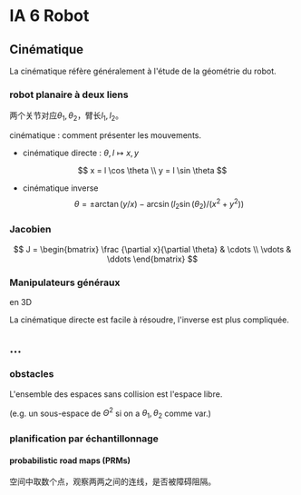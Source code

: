 # IA 6 Robot

## Cinématique

La cinématique réfère généralement à l'étude de la géométrie du robot.

### robot planaire à deux liens

两个关节对应$\theta_1, \theta_2$，臂长$l_1, l_2$。

cinématique : comment présenter les mouvements.

-  cinématique directe : $\theta, l \mapsto x, y$

$$
x = l \cos \theta \\
y = l \sin \theta
$$

- cinématique inverse
  $$
  \theta = \pm \arctan (y / x) - \arcsin (l_2 \sin (\theta_2)/(x^2+y^2))
  $$
  

### Jacobien

$$
J =
\begin{bmatrix}
\frac {\partial x}{\partial \theta} & \cdots \\
\vdots & \ddots
\end{bmatrix}
$$

### Manipulateurs généraux

en 3D

La cinématique directe est facile à résoudre, l'inverse est plus compliquée.

## ...

### obstacles

L'ensemble des espaces sans collision est l'espace libre.

(e.g. un sous-espace de $\Theta^2$ si on a $\theta_1, \theta_2$ comme var.)

### planification par échantillonnage

#### probabilistic road maps (PRMs)

空间中取数个点，观察两两之间的连线，是否被障碍阻隔。